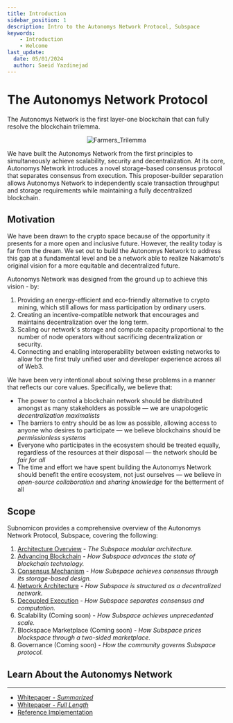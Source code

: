 ```yaml
---
title: Introduction
sidebar_position: 1
description: Intro to the Autonomys Network Protocol, Subspace
keywords:
    - Introduction
    - Welcome
last_update:
  date: 05/01/2024
  author: Saeid Yazdinejad
---
```


# The Autonomys Network Protocol
The Autonomys Network is the first layer-one blockchain that can fully resolve the blockchain trilemma. 

<div align="center">
    <img src="/img/Trilemma.png" alt="Farmers_Trilemma" />
</div>

We have built the Autonomys Network from the first principles to simultaneously achieve scalability, security and decentralization. At its core, Autonomys Network introduces a novel storage-based consensus protocol that separates consensus from execution. This proposer-builder separation allows Autonomys Network to independently scale transaction throughput and storage requirements while maintaining a fully decentralized blockchain.

## Motivation

We have been drawn to the crypto space because of the opportunity it presents for a more open and inclusive future. However, the reality today is far from the dream. We set out to build the Autonomys Network to address this gap at a fundamental level and be a network able to realize Nakamoto's original vision for a more equitable and decentralized future.

Autonomys Network was designed from the ground up to achieve this vision - by:

1. Providing an energy-efficient and eco-friendly alternative to crypto mining, which still allows for mass participation by ordinary users.
2. Creating an incentive-compatible network that encourages and maintains decentralization over the long term.
3. Scaling our network's storage and compute capacity proportional to the number of node operators without sacrificing decentralization or security.
4. Connecting and enabling interoperability between existing networks to allow for the first truly unified user and developer experience across all of Web3.

We have been very intentional about solving these problems in a manner that reflects our core values. Specifically, we believe that:

- The power to control a blockchain network should be distributed amongst as many stakeholders as possible — we are unapologetic *decentralization maximalists*
- The barriers to entry should be as low as possible, allowing access to anyone who desires to participate — we believe blockchains should be *permissionless systems*
- Everyone who participates in the ecosystem should be treated equally, regardless of the resources at their disposal — the network should be *fair for all*
- The time and effort we have spent building the Autonomys Network should benefit the entire ecosystem, not just ourselves — we believe in *open-source collaboration* and *sharing knowledge* for the betterment of all

## Scope
Subnomicon provides a comprehensive overview of the Autonomys Network Protocol, Subspace, covering the following:

1. [Architecture Overview](/docs/overview) - *The Subspace modular architecture.*
2. [Advancing Blockchain](/docs/advancements) - *How Subspace advances the state of blockchain technology.*
3. [Consensus Mechanism](/docs/category/consensus) - *How Subspace achieves consensus through its storage-based design.*
4. [Network Architecture](/docs/category/network-architecture) - *How Subspace is structured as a decentralized network.*
5. [Decoupled Execution](/docs/category/decoupled-execution) - *How Subspace separates consensus and computation.*
6. Scalability (Coming soon) - *How Subspace achieves unprecedented scale.*
7. Blockspace Marketplace (Coming soon) - *How Subspace prices blockspace through a two-sided marketplace.*
8. Governance (Coming soon) - *How the community governs Subspace protocol.*

## Learn About the Autonomys Network
---
<!-- - [What is the Autonomys Network](https://subspace.network/technology)
- [Frequently Asked Questions](https://subspace.network/faq) -->
- [Whitepaper - *Summarized*](https://subspace.network/news/subspace-network-whitepaper)
- [Whitepaper - *Full Length*](https://assets.website-files.com/61526a2af87a54e565b0ae92/617759c00edd0e3bd279aa29_Subspace_%20A%20solution%20to%20the%20farmer%27s%20dilemma.pdf)
- [Reference Implementation](https://github.com/subspace/subspace)
